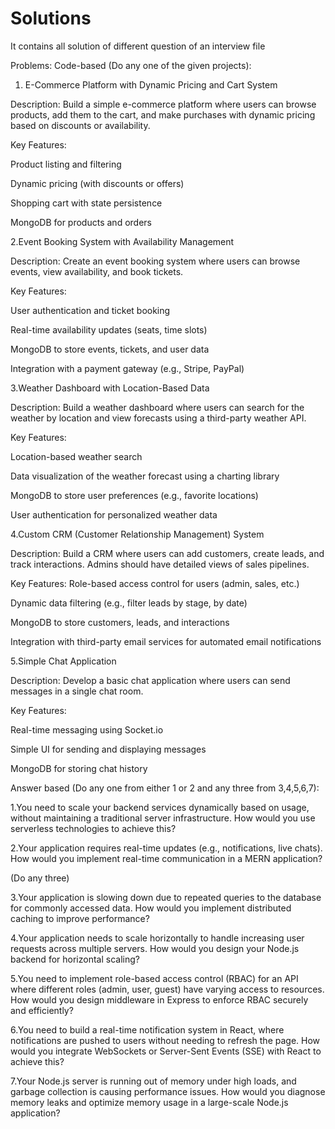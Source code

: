 # Solutions
It contains all solution of different question of an interview file

Problems: 
Code-based (Do any one of the given projects):

1. E-Commerce Platform with Dynamic Pricing and Cart System

  Description: Build a simple e-commerce platform where users can browse products, add them to the cart, and make purchases with dynamic pricing based on discounts or availability.
  
  Key Features:
	
  Product listing and filtering
	
  Dynamic pricing (with discounts or offers)
	
  Shopping cart with state persistence
	
  MongoDB for products and orders
  
2.Event Booking System with Availability Management

  Description: Create an event booking system where users can browse events, view availability, and book tickets.
  
  Key Features:
	
  User authentication and ticket booking
	
  Real-time availability updates (seats, time slots)
	
  MongoDB to store events, tickets, and user data
	
  Integration with a payment gateway (e.g., Stripe, PayPal)


3.Weather Dashboard with Location-Based Data

  Description: Build a weather dashboard where users can search for the weather by location and view forecasts using a third-party weather API.
  
  Key Features:
	
  Location-based weather search
	
  Data visualization of the weather forecast using a charting library
	
  MongoDB to store user preferences (e.g., favorite locations)
	
  User authentication for personalized weather data


4.Custom CRM (Customer Relationship Management) System

  Description: Build a CRM where users can add customers, create leads, and track interactions. Admins should have detailed views of sales pipelines.
  
  Key Features:
  Role-based access control for users (admin, sales, etc.)
	
  Dynamic data filtering (e.g., filter leads by stage, by date)
	
  MongoDB to store customers, leads, and interactions
	
  Integration with third-party email services for automated email notifications

5.Simple Chat Application

  Description: Develop a basic chat application where users can send messages in a single chat room.
  
  Key Features:
	
  Real-time messaging using Socket.io
	
  Simple UI for sending and displaying messages
	
  MongoDB for storing chat history


Answer based (Do any one from  either 1 or 2 and any three from 3,4,5,6,7):

1.You need to scale your backend services dynamically based on usage, without maintaining a traditional server infrastructure. How would you use serverless technologies to achieve this?

2.Your application requires real-time updates (e.g., notifications, live chats). How would you implement real-time communication in a MERN application?


(Do any three)

3.Your application is slowing down due to repeated queries to the database for commonly accessed data. How would you implement distributed caching to improve performance?

4.Your application needs to scale horizontally to handle increasing user requests across multiple servers. How would you design your Node.js backend for horizontal scaling?

5.You need to implement role-based access control (RBAC) for an API where different roles (admin, user, guest) have varying access to resources. How would you design middleware in Express to enforce RBAC securely and efficiently?

6.You need to build a real-time notification system in React, where notifications are pushed to users without needing to refresh the page. How would you integrate WebSockets or Server-Sent Events (SSE) with React to achieve this?

7.Your Node.js server is running out of memory under high loads, and garbage collection is causing performance issues. How would you diagnose memory leaks and optimize memory usage in a large-scale Node.js application?

